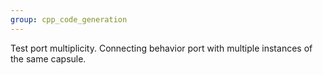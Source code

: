 ```yaml
---
group: cpp_code_generation
---
```

Test port multiplicity. Connecting behavior port with multiple instances of the same capsule.
